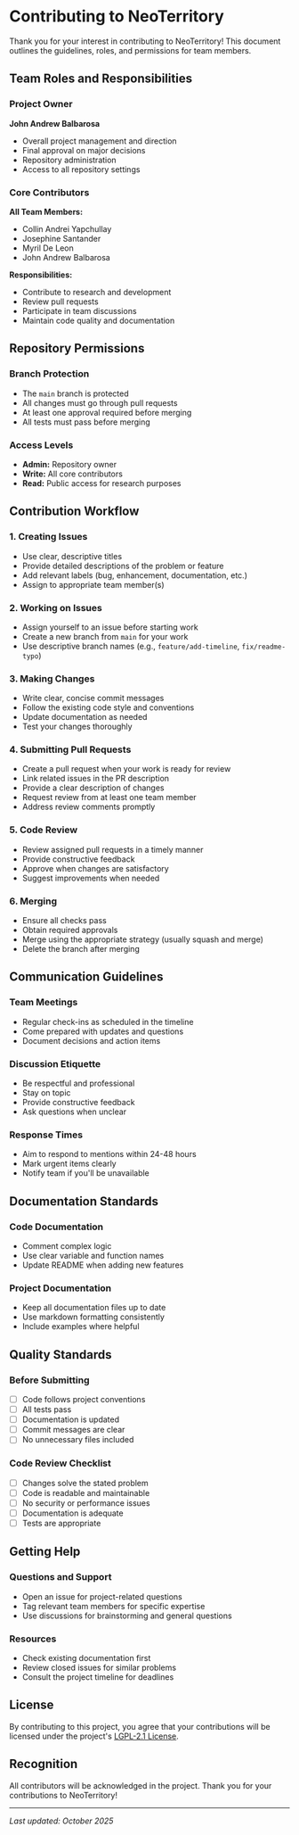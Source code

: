 # Contributing to NeoTerritory

Thank you for your interest in contributing to NeoTerritory! This document outlines the guidelines, roles, and permissions for team members.

## Team Roles and Responsibilities

### Project Owner
**John Andrew Balbarosa**
- Overall project management and direction
- Final approval on major decisions
- Repository administration
- Access to all repository settings

### Core Contributors
**All Team Members:**
- Collin Andrei Yapchullay
- Josephine Santander
- Myril De Leon
- John Andrew Balbarosa

**Responsibilities:**
- Contribute to research and development
- Review pull requests
- Participate in team discussions
- Maintain code quality and documentation

## Repository Permissions

### Branch Protection
- The `main` branch is protected
- All changes must go through pull requests
- At least one approval required before merging
- All tests must pass before merging

### Access Levels
- **Admin:** Repository owner
- **Write:** All core contributors
- **Read:** Public access for research purposes

## Contribution Workflow

### 1. Creating Issues
- Use clear, descriptive titles
- Provide detailed descriptions of the problem or feature
- Add relevant labels (bug, enhancement, documentation, etc.)
- Assign to appropriate team member(s)

### 2. Working on Issues
- Assign yourself to an issue before starting work
- Create a new branch from `main` for your work
- Use descriptive branch names (e.g., `feature/add-timeline`, `fix/readme-typo`)

### 3. Making Changes
- Write clear, concise commit messages
- Follow the existing code style and conventions
- Update documentation as needed
- Test your changes thoroughly

### 4. Submitting Pull Requests
- Create a pull request when your work is ready for review
- Link related issues in the PR description
- Provide a clear description of changes
- Request review from at least one team member
- Address review comments promptly

### 5. Code Review
- Review assigned pull requests in a timely manner
- Provide constructive feedback
- Approve when changes are satisfactory
- Suggest improvements when needed

### 6. Merging
- Ensure all checks pass
- Obtain required approvals
- Merge using the appropriate strategy (usually squash and merge)
- Delete the branch after merging

## Communication Guidelines

### Team Meetings
- Regular check-ins as scheduled in the timeline
- Come prepared with updates and questions
- Document decisions and action items

### Discussion Etiquette
- Be respectful and professional
- Stay on topic
- Provide constructive feedback
- Ask questions when unclear

### Response Times
- Aim to respond to mentions within 24-48 hours
- Mark urgent items clearly
- Notify team if you'll be unavailable

## Documentation Standards

### Code Documentation
- Comment complex logic
- Use clear variable and function names
- Update README when adding new features

### Project Documentation
- Keep all documentation files up to date
- Use markdown formatting consistently
- Include examples where helpful

## Quality Standards

### Before Submitting
- [ ] Code follows project conventions
- [ ] All tests pass
- [ ] Documentation is updated
- [ ] Commit messages are clear
- [ ] No unnecessary files included

### Code Review Checklist
- [ ] Changes solve the stated problem
- [ ] Code is readable and maintainable
- [ ] No security or performance issues
- [ ] Documentation is adequate
- [ ] Tests are appropriate

## Getting Help

### Questions and Support
- Open an issue for project-related questions
- Tag relevant team members for specific expertise
- Use discussions for brainstorming and general questions

### Resources
- Check existing documentation first
- Review closed issues for similar problems
- Consult the project timeline for deadlines

## License

By contributing to this project, you agree that your contributions will be licensed under the project's [LGPL-2.1 License](LICENSE).

## Recognition

All contributors will be acknowledged in the project. Thank you for your contributions to NeoTerritory!

---

*Last updated: October 2025*

